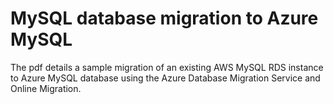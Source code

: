 # MySQL database migration to Azure MySQL

The pdf details a sample migration of an existing AWS MySQL RDS instance to Azure MySQL database using the Azure Database Migration Service and Online Migration.

